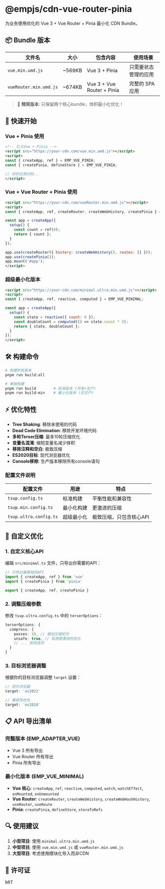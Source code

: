# @empjs/cdn-vue-router-pinia

为业务使用优化的 Vue 3 + Vue Router + Pinia 最小化 CDN Bundle。

## 📦 Bundle 版本

| 文件名 | 大小 | 包含内容 | 使用场景 |
|--------|------|----------|----------|
| `vue.min.umd.js` | ~569KB | Vue 3 + Pinia | 只需要状态管理的应用 |
| `vueRouter.min.umd.js` | ~674KB | Vue 3 + Vue Router + Pinia | 完整的 SPA 应用 |

> 🎯 **精简版本**: 只保留两个核心bundle，体积最小化优化！

## 🚀 快速开始

### Vue + Pinia 使用

```html
<!-- 引入Vue + Pinia -->
<script src="https://your-cdn.com/vue.min.umd.js"></script>
<script>
const { createApp, ref } = EMP_VUE_PINIA;
const { createPinia, defineStore } = EMP_VUE_PINIA;

// 你的应用代码...
</script>
```

### Vue + Vue Router + Pinia 使用

```html
<script src="https://your-cdn.com/vueRouter.min.umd.js"></script>
<script>
const { createApp, ref, createRouter, createWebHistory, createPinia } = EMP_ADAPTER_VUE;

const app = createApp({
  setup() {
    const count = ref(0);
    return { count };
  }
});

app.use(createRouter({ history: createWebHistory(), routes: [] }));
app.use(createPinia());
app.mount('#app');
</script>
```

### 超级最小化版本

```html
<script src="https://your-cdn.com/minimal.ultra.min.umd.js"></script>
<script>
const { createApp, ref, reactive, computed } = EMP_VUE_MINIMAL;

const app = createApp({
  setup() {
    const state = reactive({ count: 0 });
    const doubleCount = computed(() => state.count * 2);
    return { state, doubleCount };
  }
});
</script>
```

## 🛠️ 构建命令

```bash
# 构建所有版本
pnpm run build:all

# 单独构建
pnpm run build        # 标准版本 (开发+生产)
pnpm run build:min    # 最小化版本 (仅生产)
```

## ⚡ 优化特性

- **Tree Shaking**: 移除未使用的代码
- **Dead Code Elimination**: 移除开发环境代码
- **多轮Terser压缩**: 最多10轮压缩优化
- **变量名混淆**: 缩短变量名减少体积
- **移除注释和空白**: 极致压缩
- **ES2020目标**: 现代浏览器优化
- **Console移除**: 生产版本移除所有console语句

### 配置文件说明

| 配置文件 | 用途 | 特点 |
|----------|------|------|
| `tsup.config.ts` | 标准构建 | 平衡性能和兼容性 |
| `tsup.min.config.ts` | 最小化构建 | 更激进的压缩 |
| `tsup.ultra.config.ts` | 超级最小化 | 极致压缩，只包含核心API |

## 🎯 自定义优化

### 1. 自定义核心API

编辑 `src/minimal.ts` 文件，只导出你需要的API：

```typescript
// 只导出最基础的API
import { createApp, ref } from 'vue'
import { createPinia } from 'pinia'

export { createApp, ref, createPinia }
```

### 2. 调整压缩参数

修改 `tsup.ultra.config.ts` 中的 `terserOptions`：

```typescript
terserOptions: {
  compress: {
    passes: 10, // 增加压缩轮次
    unsafe: true, // 启用更激进的优化
    // ... 其他选项
  }
}
```

### 3. 目标浏览器调整

根据你的目标浏览器调整 `target` 设置：

```typescript
// 现代浏览器
target: 'es2022'

// 兼容性优先
target: 'es2018'
```

## 📋 API 导出清单

### 完整版本 (EMP_ADAPTER_VUE)
- Vue 3 所有导出
- Vue Router 所有导出  
- Pinia 所有导出

### 最小化版本 (EMP_VUE_MINIMAL)
- **Vue 核心**: `createApp`, `ref`, `reactive`, `computed`, `watch`, `watchEffect`, `onMounted`, `onUnmounted`
- **Vue Router**: `createRouter`, `createWebHistory`, `createWebHashHistory`, `useRouter`, `useRoute`
- **Pinia**: `createPinia`, `defineStore`, `storeToRefs`

## 🔍 使用建议

1. **小型项目**: 使用 `minimal.ultra.min.umd.js`
2. **中型项目**: 使用 `vue.min.umd.js` 或 `vueRouter.min.umd.js`
3. **大型项目**: 考虑使用模块化导入而非CDN

## 📄 许可证

MIT